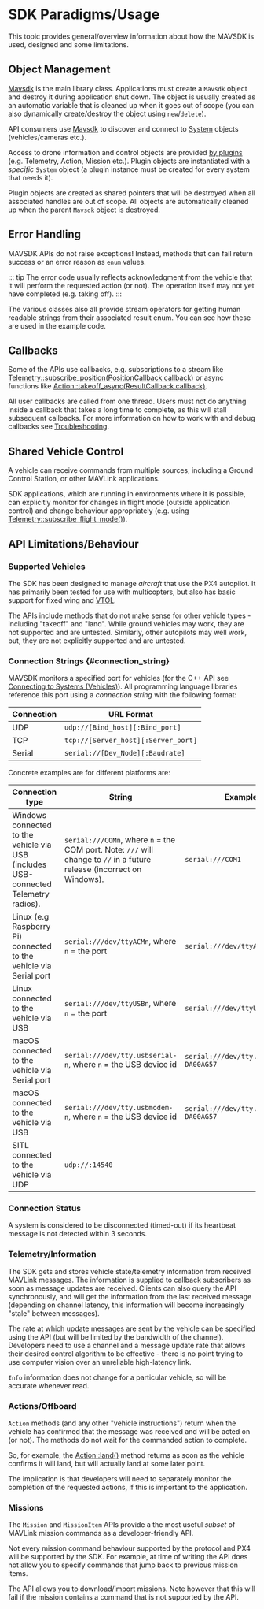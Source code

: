 # SDK Paradigms/Usage

This topic provides general/overview information about how the MAVSDK is used, designed and some limitations.

## Object Management

[Mavsdk](../api_reference/classmavsdk_1_1_mavsdk.md) is the main library class.
Applications must create a `Mavsdk` object and destroy it during application shut down.
The object is usually created as an automatic variable that is cleaned up when it goes out of scope (you can also dynamically create/destroy the object using `new`/`delete`).

API consumers use [Mavsdk](../api_reference/classmavsdk_1_1_mavsdk.md) to discover and connect to [System](../api_reference/classmavsdk_1_1_system.md) objects (vehicles/cameras etc.).

Access to drone information and control objects are provided [by plugins](../guide/using_plugins.md) (e.g. Telemetry, Action, Mission etc.).
Plugin objects are instantiated with a *specific* `System` object (a plugin instance must be created for every system that needs it).

Plugin objects are created as shared pointers that will be destroyed when all associated handles are out of scope.
All objects are automatically cleaned up when the parent `Mavsdk` object is destroyed.


## Error Handling

MAVSDK APIs do not raise exceptions! Instead, methods that can fail return success or an error reason as `enum` values.

::: tip
The error code usually reflects acknowledgment from the vehicle that it will perform the requested action (or not).
The operation itself may not yet have completed (e.g. taking off).
:::

The various classes also all provide stream operators for getting human readable strings from their associated result enum.
You can see how these are used in the example code.

## Callbacks

Some of the APIs use callbacks, e.g. subscriptions to a stream like [Telemetry::subscribe_position(PositionCallback callback)](../api_reference/classmavsdk_1_1_telemetry.md#classmavsdk_1_1_telemetry_1a61bda57b3ca47000ea7e4758b2a33134) or async functions like [Action::takeoff_async(ResultCallback callback)](../api_reference/classmavsdk_1_1_action.md#classmavsdk_1_1_action_1ab658d938970326db41709d83e02b41e6).

All user callbacks are called from one thread.
Users must not do anything inside a callback that takes a long time to complete, as this will stall subsequent callbacks.
For more information on how to work with and debug callbacks see [Troubleshooting](../troubleshooting.md#user_callbacks).


## Shared Vehicle Control

A vehicle can receive commands from multiple sources, including a Ground Control Station, or other MAVLink applications.

SDK applications, which are running in environments where it is possible, can explicitly monitor for changes in flight mode (outside application control) and change behaviour appropriately (e.g. using [Telemetry::subscribe_flight_mode()](../api_reference/classmavsdk_1_1_telemetry.md#classmavsdk_1_1_telemetry_1a53db5fb36bf10fbc7ac004a3be9100a4)).


## API Limitations/Behaviour

### Supported Vehicles

The SDK has been designed to manage *aircraft* that use the PX4 autopilot.
It has primarily been tested for use with multicopters, but also has basic support for fixed wing and [VTOL](../guide/vtol.md).

The APIs include methods that do not make sense for other vehicle types - including "takeoff" and "land".
While ground vehicles may work, they are not supported and are untested.
Similarly, other autopilots may well work, but, they are not explicitly supported and are untested.


### Connection Strings {#connection_string}

MAVSDK monitors a specified port for vehicles (for the C++ API see [Connecting to Systems (Vehicles)](../guide/connections.md)).
All programming language libraries reference this port using a *connection string* with the following format:

Connection | URL Format
--- | ---
UDP | `udp://[Bind_host][:Bind_port]`
TCP | `tcp://[Server_host][:Server_port]`
Serial | `serial://[Dev_Node][:Baudrate]`

Concrete examples are for different platforms are:

Connection type |  String | Example
--- | --- | ---
Windows connected to the vehicle via USB (includes USB-connected Telemetry radios).  | `serial:///COMn`,  where `n` = the COM port. Note: `///` will change to `//` in a future release (incorrect on Windows). | `serial:///COM1`
Linux (e.g Raspberry Pi) connected to the vehicle via Serial port | `serial:///dev/ttyACMn`,  where `n` = the port | `serial:///dev/ttyACM0`
Linux connected to the vehicle via USB | `serial:///dev/ttyUSBn`,  where `n` = the port | `serial:///dev/ttyUSB0`
macOS connected to the vehicle via Serial port | `serial:///dev/tty.usbserial-n`,  where `n` = the USB device id | `serial:///dev/tty.usbserial-DA00AG57`
macOS connected to the vehicle via USB | `serial:///dev/tty.usbmodem-n`,  where `n` = the USB device id | `serial:///dev/tty.usbmodem--DA00AG57`
SITL connected to the vehicle via UDP | `udp://:14540`


### Connection Status

A system is considered to be disconnected (timed-out) if its heartbeat message is not detected within 3 seconds.


### Telemetry/Information

The SDK gets and stores vehicle state/telemetry information from received MAVLink messages.
The information is supplied to callback subscribers as soon as message updates are received.
Clients can also query the API synchronously, and will get the information from the last received message (depending on channel latency, this information will become increasingly "stale" between messages).

The rate at which update messages are sent by the vehicle can be specified using the API (but will be limited by the bandwidth of the channel).
Developers need to use a channel and a message update rate that allows their desired control algorithm to be effective - there is no point trying to use computer vision over an unreliable high-latency link.

`Info` information does not change for a particular vehicle, so will be accurate whenever read.


### Actions/Offboard

`Action` methods (and any other "vehicle instructions") return when the vehicle has confirmed that the message was received and will be acted on (or not).
The methods do not wait for the commanded action to complete.

So, for example, the [Action::land()](../api_reference/classmavsdk_1_1_action.md#classmavsdk_1_1_action_1af6429e1bdb2875deebfe98ed53da3d41) method returns as soon as the vehicle confirms it will land, but will actually land at some later point.

The implication is that developers will need to separately monitor the completion of the requested actions, if this is important to the application.


### Missions

The `Mission` and `MissionItem` APIs provide a the most useful *subset* of MAVLink mission commands as a developer-friendly API.

Not every mission command behaviour supported by the protocol and PX4 will be supported by the SDK.
For example, at time of writing the API does not allow you to specify commands that jump back to previous mission items.

The API allows you to download/import missions.
Note however that this will fail if the mission contains a command that is not supported by the API.

